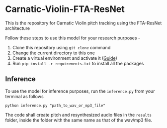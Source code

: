 # Carnatic-Violin-FTA-ResNet
 This is the repository for Carnatic Violin pitch tracking using the FTA-ResNet architecture

Follow these steps to use this model for your research purposes -
1. Clone this repository using `git clone` command
2. Change the current directory to this one
3. Create a virtual environment and activate it ([Guide](https://packaging.python.org/en/latest/guides/installing-using-pip-and-virtual-environments/))
4. Run `pip install -r requirements.txt` to install all the packages

## Inference
 To use the model for inference purposes, run the `inference.py` from your terminal as follows

 ```
python inference.py "path_to_wav_or_mp3_file"
 ```

The code shall create pitch and resynthesized audio files in the `results` folder, inside the folder with the same name as that of the wav/mp3 file.
